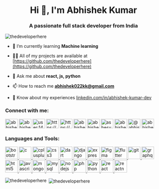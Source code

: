 <h1 align="center">Hi 👋, I'm Abhishek Kumar</h1>
<h3 align="center">A passionate full stack developer from India</h3>

<p align="left"> <img src="https://komarev.com/ghpvc/?username=thedeveloperhere&label=Profile%20views&color=0e75b6&style=flat" alt="thedeveloperhere" /> </p>

- 🌱 I’m currently learning **Machine learning**

- 👨‍💻 All of my projects are available at [https://github.com/thedeveloperhere](https://github.com/thedeveloperhere)

- 💬 Ask me about **react, js, python**

- 📫 How to reach me **abhishek022kk@gmail.com**

- 📄 Know about my experiences [linkedin.com/in/abhishek-kumar-dev](linkedin.com/in/abhishek-kumar-dev)

<p align="left">
<h3 align="left">Connect with me:</h3>
<a href="https://codepen.io/abhishekkumar08" target="blank"><img align="center" src="https://cdn.jsdelivr.net/npm/simple-icons@3.0.1/icons/codepen.svg" alt="abhishekkumar08" height="30" width="40" /></a>
<a href="https://linkedin.com/in/abhishek-kumar-dev" target="blank"><img align="center" src="https://cdn.jsdelivr.net/npm/simple-icons@3.0.1/icons/linkedin.svg" alt="abhishek-kumar-dev" height="30" width="40" /></a>
<a href="https://stackoverflow.com/users/14296739/abhishek-kumar" target="blank"><img align="center" src="https://cdn.jsdelivr.net/npm/simple-icons@3.0.1/icons/stackoverflow.svg" alt="user:14296739" height="30" width="40" /></a>
<a href="https://www.facebook.com/profile.php?id=100004341035709" target="blank"><img align="center" src="https://cdn.jsdelivr.net/npm/simple-icons@3.0.1/icons/facebook.svg" alt="https://www.facebook.com/profile.php?id=100004341035709" height="30" width="40" /></a>
<a href="https://instagram.com/https://www.instagram.com/_abhishek._.___/?hl=en" target="blank"><img align="center" src="https://cdn.jsdelivr.net/npm/simple-icons@3.0.1/icons/instagram.svg" alt="https://www.instagram.com/_abhishek._.___/?hl=en" height="30" width="40" /></a>
<a href="https://www.codechef.com/users/abhishek022kk" target="blank"><img align="center" src="https://cdn.jsdelivr.net/npm/simple-icons@3.1.0/icons/codechef.svg" alt="abhishek022kk" height="30" width="40" /></a>
<a href="https://www.hackerrank.com/abhishek022kk" target="blank"><img align="center" src="https://cdn.jsdelivr.net/npm/simple-icons@3.0.1/icons/hackerrank.svg" alt="abhishek022kk" height="30" width="40" /></a>
<a href="https://codeforces.com/profile/ashesvenom" target="blank"><img align="center" src="https://cdn.jsdelivr.net/npm/simple-icons@3.0.1/icons/codeforces.svg" alt="ashesvenom" height="30" width="40" /></a>
<a href="https://www.leetcode.com/abhishek022kk" target="blank"><img align="center" src="https://cdn.jsdelivr.net/npm/simple-icons@3.0.1/icons/leetcode.svg" alt="abhishek022kk" height="30" width="40" /></a>
<a href="https://www.hackerearth.com/@abhishek022kk" target="blank"><img align="center" src="https://cdn.jsdelivr.net/npm/simple-icons@3.0.1/icons/hackerearth.svg" alt="@abhishek022kk" height="30" width="40" /></a>
<a href="https://auth.geeksforgeeks.org/user/abhishek022kk/profile" target="blank"><img align="center" src="https://cdn.jsdelivr.net/npm/simple-icons@3.0.1/icons/geeksforgeeks.svg" alt="abhishek022kk/profile" height="30" width="40" /></a>
</p>

<h3 align="left">Languages and Tools:</h3>
<p align="left"> <a href="https://getbootstrap.com" target="_blank"> <img src="https://devicons.github.io/devicon/devicon.git/icons/bootstrap/bootstrap-plain.svg" alt="bootstrap" width="40" height="40"/> </a> <a href="https://www.cprogramming.com/" target="_blank"> <img src="https://devicons.github.io/devicon/devicon.git/icons/c/c-original.svg" alt="c" width="40" height="40"/> </a> <a href="https://www.w3schools.com/cpp/" target="_blank"> <img src="https://devicons.github.io/devicon/devicon.git/icons/cplusplus/cplusplus-original.svg" alt="cplusplus" width="40" height="40"/> </a> <a href="https://www.w3schools.com/css/" target="_blank"> <img src="https://devicons.github.io/devicon/devicon.git/icons/css3/css3-original-wordmark.svg" alt="css3" width="40" height="40"/> </a> <a href="https://dart.dev" target="_blank"> <img src="https://www.vectorlogo.zone/logos/dartlang/dartlang-icon.svg" alt="dart" width="40" height="40"/> </a> <a href="https://www.djangoproject.com/" target="_blank"> <img src="https://devicons.github.io/devicon/devicon.git/icons/django/django-original.svg" alt="django" width="40" height="40"/> </a> <a href="https://expressjs.com" target="_blank"> <img src="https://devicons.github.io/devicon/devicon.git/icons/express/express-original-wordmark.svg" alt="express" width="40" height="40"/> </a> <a href="https://www.figma.com/" target="_blank"> <img src="https://www.vectorlogo.zone/logos/figma/figma-icon.svg" alt="figma" width="40" height="40"/> </a> <a href="https://flutter.dev" target="_blank"> <img src="https://www.vectorlogo.zone/logos/flutterio/flutterio-icon.svg" alt="flutter" width="40" height="40"/> </a> <a href="https://git-scm.com/" target="_blank"> <img src="https://www.vectorlogo.zone/logos/git-scm/git-scm-icon.svg" alt="git" width="40" height="40"/> </a> <a href="https://graphql.org" target="_blank"> <img src="https://www.vectorlogo.zone/logos/graphql/graphql-icon.svg" alt="graphql" width="40" height="40"/> </a> <a href="https://www.w3.org/html/" target="_blank"> <img src="https://devicons.github.io/devicon/devicon.git/icons/html5/html5-original-wordmark.svg" alt="html5" width="40" height="40"/> </a> <a href="https://developer.mozilla.org/en-US/docs/Web/JavaScript" target="_blank"> <img src="https://devicons.github.io/devicon/devicon.git/icons/javascript/javascript-original.svg" alt="javascript" width="40" height="40"/> </a> <a href="https://www.mongodb.com/" target="_blank"> <img src="https://devicons.github.io/devicon/devicon.git/icons/mongodb/mongodb-original-wordmark.svg" alt="mongodb" width="40" height="40"/> </a> <a href="https://www.mysql.com/" target="_blank"> <img src="https://devicons.github.io/devicon/devicon.git/icons/mysql/mysql-original-wordmark.svg" alt="mysql" width="40" height="40"/> </a> <a href="https://nodejs.org" target="_blank"> <img src="https://devicons.github.io/devicon/devicon.git/icons/nodejs/nodejs-original-wordmark.svg" alt="nodejs" width="40" height="40"/> </a> <a href="https://www.php.net" target="_blank"> <img src="https://devicons.github.io/devicon/devicon.git/icons/php/php-original.svg" alt="php" width="40" height="40"/> </a> <a href="https://www.python.org" target="_blank"> <img src="https://devicons.github.io/devicon/devicon.git/icons/python/python-original.svg" alt="python" width="40" height="40"/> </a> <a href="https://reactjs.org/" target="_blank"> <img src="https://devicons.github.io/devicon/devicon.git/icons/react/react-original-wordmark.svg" alt="react" width="40" height="40"/> </a> <a href="https://reactnative.dev/" target="_blank"> <img src="https://reactnative.dev/img/header_logo.svg" alt="reactnative" width="40" height="40"/> </a> </p>

<p><img align="left" src="https://github-readme-stats.vercel.app/api/top-langs/?username=thedeveloperhere&layout=compact&theme=dracula" alt="thedeveloperhere" /></p>

<p>&nbsp;<img align="center" src="https://github-readme-stats.vercel.app/api?username=thedeveloperhere&show_icons=true&theme=dracula" alt="thedeveloperhere" /></p>

